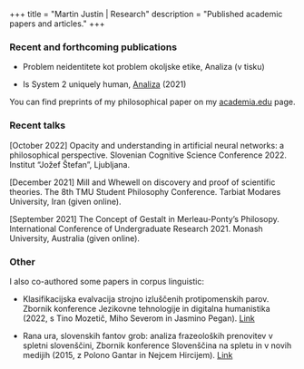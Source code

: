 +++
title = "Martin Justin | Research"
description = "Published academic papers and articles."
+++

### Recent and forthcoming publications

- Problem neidentitete kot problem okoljske etike, Analiza (v tisku)

- Is System 2 uniquely human, [Analiza](https://daf.splet.arnes.si/files/2022/08/Analiza_01_2021.pdf) (2021)

You can find preprints of my philosophical paper on my [academia.edu](https://uni-aas.academia.edu/MartinJustin) page.

### Recent talks

[October 2022] Opacity and understanding in artificial neural networks: a philosophical perspective. Slovenian Cognitive Science Conference 2022. Institut “Jožef Štefan”, Ljubljana.

[December 2021] Mill and Whewell on discovery and proof of scientific theories. The 8th TMU Student Philosophy Conference. Tarbiat Modares University, Iran (given online).

[September 2021] The Concept of Gestalt in Merleau-Ponty’s Philosopy. International Conference of Undergraduate Research 2021. Monash University, Australia (given online).

### Other

I also co-authored some papers in corpus linguistic:

- Klasifikacijska evalvacija strojno izluščenih protipomenskih parov. Zbornik konference Jezikovne tehnologije in digitalna humanistika (2022, s Tino Mozetič, Miho Severom in Jasmino Pegan). [Link](https://nl.ijs.si/jtdh22/pdf/JTDH2022_Proceedings_intro.pdf)

- Rana ura, slovenskih fantov grob: analiza frazeoloških prenovitev v spletni slovenščini, Zbornik konference Slovenščina na spletu in v novih medijih (2015, z Polono Gantar in Nejcem Hircijem). [Link](https://nl.ijs.si/janes/wp-content/uploads/2015/11/Konferenca2015.pdf)
